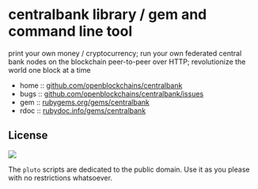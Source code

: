 # centralbank library / gem and command line tool

print your own money / cryptocurrency; run your own federated central bank nodes on the blockchain peer-to-peer over HTTP; revolutionize the world one block at a time


* home  :: [github.com/openblockchains/centralbank](https://github.com/openblockchains/centralbank)
* bugs  :: [github.com/openblockchains/centralbank/issues](https://github.com/openblockchains/centralbank/issues)
* gem   :: [rubygems.org/gems/centralbank](https://rubygems.org/gems/centralbank)
* rdoc  :: [rubydoc.info/gems/centralbank](http://rubydoc.info/gems/centralbank)




## License

![](https://publicdomainworks.github.io/buttons/zero88x31.png)

The `pluto` scripts are dedicated to the public domain.
Use it as you please with no restrictions whatsoever.
